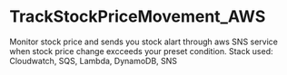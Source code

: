 # TrackStockPriceMovement_AWS
Monitor stock price and sends you stock alart through aws SNS service when stock price change excceeds your preset condition.
Stack used: Cloudwatch, SQS, Lambda, DynamoDB, SNS
